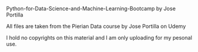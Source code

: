 Python-for-Data-Science-and-Machine-Learning-Bootcamp by Jose Portilla

All files are taken from the Pierian Data course by Jose Portilla on Udemy

 I hold no copyrights on this material and I am only uploading for my pesonal use.
